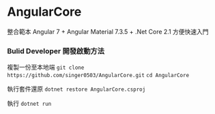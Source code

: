 # AngularCore
整合範本 Angular 7 + Angular Material 7.3.5 + .Net Core 2.1
方便快速入門

### Bulid Developer 開發啟動方法
複製一份至本地端
`git clone https://github.com/singer0503/AngularCore.git`
`cd AngularCore`

執行套件還原
`dotnet restore AngularCore.csproj`

執行 
`dotnet run`

